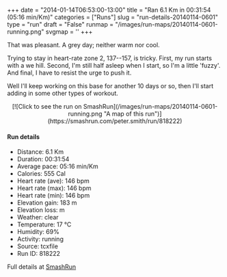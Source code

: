 +++
date = "2014-01-14T06:53:00-13:00"
title = "Ran 6.1 Km in 00:31:54 (05:16 min/Km)"
categories = ["Runs"]
slug = "run-details-20140114-0601"
type = "run"
draft = "False"
runmap = "/images/run-maps/20140114-0601-running.png"
svgmap = '<polyline points="93 48, 98 38, 99 33, 87 30, 67 36, 37 60, 36 61, 11 69, 7 70, 1 66, 0 62, 24 47, 25 47, 49 32, 64 39, 75 33, 81 33, 85 30, 89 30, 94 32, 100 32, 99 35, 96 38, 96 43, 93 47">'
+++

That was pleasant. A grey day; neither warm nor cool. 

Trying to stay in heart-rate zone 2, 137--157, is tricky. First, my run starts with a we hill. Second, I'm still half asleep when I start, so I'm a little 'fuzzy'. And final, I have to resist the urge to push it. 

Well I'll keep working on this base for another 10 days or so, then I'll start adding in some other types of workout. 

 

<!--more-->

<center>
[![Click to see the run on SmashRun](/images/run-maps/20140114-0601-running.png "A map of this run")](https://smashrun.com/peter.smith/run/818222)
</center>

#### Run details

* Distance: 6.1 Km
* Duration: 00:31:54
* Average pace: 05:16 min/Km
* Calories: 555 Cal
* Heart rate (ave): 146 bpm
* Heart rate (max): 146 bpm
* Heart rate (min): 146 bpm
* Elevation gain: 183 m
* Elevation loss:  m
* Weather: clear
* Temperature: 17 &deg;C
* Humidity: 69%
* Activity: running
* Source: tcxfile
* Run ID: 818222

Full details at [SmashRun](https://smashrun.com/peter.smith/run/818222)